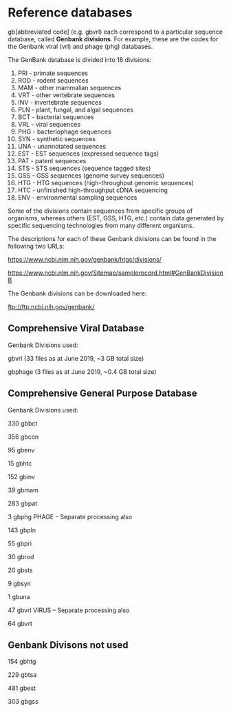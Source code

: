 # Reference databases #
 
 gb[abbreviated code] (e.g. gbvrl) each correspond to a particular sequence database, called **Genbank divisions**. For example, these are the codes for the Genbank viral (vrl) and phage (phg) databases. 
 
 The GenBank database is divided into 18 divisions:

  1. PRI - primate sequences
  2. ROD - rodent sequences
  3. MAM - other mammalian sequences
  4. VRT - other vertebrate sequences
  5. INV - invertebrate sequences
  6. PLN - plant, fungal, and algal sequences
  7. BCT - bacterial sequences
  8. VRL - viral sequences
  9. PHG - bacteriophage sequences
10. SYN - synthetic sequences
11. UNA - unannotated sequences
12. EST - EST sequences (expressed sequence tags)
13. PAT - patent sequences
14. STS - STS sequences (sequence tagged sites)
15. GSS - GSS sequences (genome survey sequences)
16. HTG - HTG sequences (high-throughput genomic sequences)
17. HTC - unfinished high-throughput cDNA sequencing
18. ENV - environmental sampling sequences

Some of the divisions contain sequences from specific groups of organisms, whereas others (EST, GSS, HTG, etc.) contain data generated by specific sequencing technologies from many different organisms.

The descriptions for each of these Genbank divisions can be found in the following two URLs: 

https://www.ncbi.nlm.nih.gov/genbank/htgs/divisions/

https://www.ncbi.nlm.nih.gov/Sitemap/samplerecord.html#GenBankDivisionB

The Genbank divisions can be downloaded here:

ftp://ftp.ncbi.nih.gov/genbank/

## Comprehensive Viral Database ##

Genbank Divisions used:

gbvrl (33 files as at June 2019, ~3 GB total size)

gbphage (3 files as at June 2019, ~0.4 GB total size)

## Comprehensive General Purpose Database ##

Genbank Divisions used:

330 gbbct 

356 gbcon 

95 gbenv 

15 gbhtc 

152 gbinv 

39 gbmam 

283 gbpat

3 gbphg PHAGE – Separate processing also 

143 gbpln

55 gbpri

30 gbrod

20 gbsts

9 gbsyn

1 gbuna

47 gbvrl VIRUS – Separate processing also 

64 gbvrt

## Genbank Divisons not used ##

154 gbhtg 

229 gbtsa 

481 gbest 

303 gbgss
 
